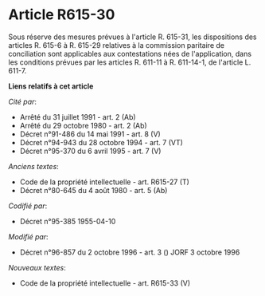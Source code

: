 # Article R615-30

Sous réserve des mesures prévues à l'article R. 615-31, les dispositions des articles R. 615-6 à R. 615-29 relatives à la
commission paritaire de conciliation sont applicables aux contestations nées de l'application, dans les conditions prévues
par les articles R. 611-11 à R. 611-14-1, de l'article L. 611-7.

**Liens relatifs à cet article**

_Cité par_:

  - Arrêté du 31 juillet 1991 - art. 2 (Ab)
  - Arrêté du 29 octobre 1980 - art. 2 (Ab)
  - Décret n°91-486 du 14 mai 1991 - art. 8 (V)
  - Décret n°94-943 du 28 octobre 1994 - art. 7 (VT)
  - Décret n°95-370 du 6 avril 1995 - art. 7 (V)

_Anciens textes_:

  - Code de la propriété intellectuelle - art. R615-27 (T)
  - Décret n°80-645 du 4 août 1980 - art. 5 (Ab)

_Codifié par_:

  - Décret n°95-385 1955-04-10

_Modifié par_:

  - Décret n°96-857 du 2 octobre 1996 - art. 3 () JORF 3 octobre 1996

_Nouveaux textes_:

  - Code de la propriété intellectuelle - art. R615-33 (V)
